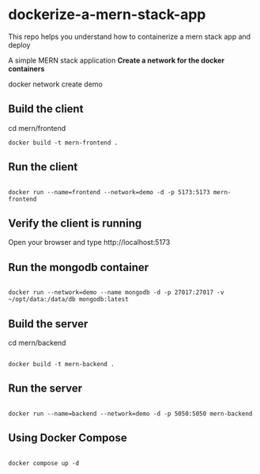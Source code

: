 # dockerize-a-mern-stack-app
This repo helps you understand how to containerize a mern stack app and deploy

A simple MERN stack application
**Create a network for the docker containers**

docker network create demo

## **Build the client**

cd mern/frontend

<pre><code>docker build -t mern-frontend .</code></pre>

## **Run the client**

<pre><code>
docker run --name=frontend --network=demo -d -p 5173:5173 mern-frontend
</code></pre>

## **Verify the client is running**

Open your browser and type http://localhost:5173

## **Run the mongodb container**

<pre><code>
docker run --network=demo --name mongodb -d -p 27017:27017 -v ~/opt/data:/data/db mongodb:latest
</code></pre>

## **Build the server**


cd mern/backend

<pre><code>
docker build -t mern-backend .
</code></pre>

## **Run the server**

<pre><code>
docker run --name=backend --network=demo -d -p 5050:5050 mern-backend
</code></pre>

## **Using Docker Compose**

<pre><code>
docker compose up -d
</code></pre>
